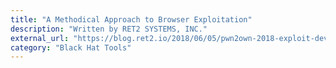 ```yaml
---
title: "A Methodical Approach to Browser Exploitation"
description: "Written by RET2 SYSTEMS, INC."
external_url: "https://blog.ret2.io/2018/06/05/pwn2own-2018-exploit-development/"
category: "Black Hat Tools"
---
```

